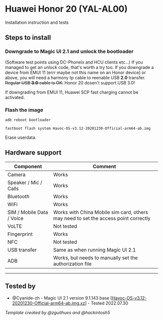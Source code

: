 # Huawei Honor 20 (YAL-AL00)

Installation instruction and tests

## Steps to install
###  Downgrade to Magic UI 2.1 and unlock the bootloader
(Software test points using DC-Phoneix and HCU clients etc...)  If you managed to get an unlock code, that's worth a try too.
If you downgrade a device from EMUI 11 (errr maybe not this name on an Honor device) or above, you will need a harmony tp cable to reenable USB **2.0** transfer. ~~Regular USB **3.0** cable is OK.~~ Honor 20 dosen't support USB 3.0! 

If downgrading from EMUI 11,  Huawei SCP fast charging cannot be activated.

### Flash the image
`adb reboot bootloader`

`fastboot flash system Havoc-OS-v3.12-20201230-Official-arm64-ab.img`

Erase userdata.
## Hardware support

| Component                 |      Comment                                              |
|---------------------------|-----------------------------------------------------------|
| Camera                    |Works|
| Speaker / Mic / Calls     |Works|
| Bluetooth                 |Works|
| WiFi                      |Works|
| SIM / Mobile Data / Voice |Works with China Mobile sim card, others may need to set the access point correctly|
| VoLTE                     |Not tested|
| Fingerprint               |Works|
| NFC                       |Not tested|
| USB transfer              |Same as when running Magic UI 2.1|
| ADB                       |Works, but needs to manually set the authorization file|
---

## Tested by
* @Cyanide-zh - Magic UI 2.1 version 9.1.143 base [[Havoc-OS-v3.12-20201230-Official-arm64-ab.img.xz](https://sourceforge.net/projects/havoc-os/files/arm64-ab/Havoc-OS-v3.12-20201230-Official-arm64-ab.img.xz/download)] - Tested 2022.07.30 

_Template created by @zguithues and @hackintosh5_